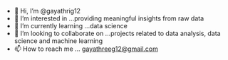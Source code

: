 - 👋 Hi, I’m @gayathrig12
- 👀 I’m interested in ...providing meaningful insights from raw data
- 🌱 I’m currently learning ...data science
- 💞️ I’m looking to collaborate on ...projects related to data analysis, data science and machine learning
- 📫 How to reach me ... gayathreeg12@gmail.com

<!---
gayathrig12/gayathrig12 is a ✨ special ✨ repository because its `README.md` (this file) appears on your GitHub profile.
You can click the Preview link to take a look at your changes.
--->
